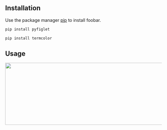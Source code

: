 ## Installation

Use the package manager [pip](https://pip.pypa.io/en/stable/) to install foobar.

```bash
pip install pyfiglet
```
```bash
pip install termcolor
```

## Usage

<center>
  <img src="https://www.linkpicture.com/q/scnnershot.png" width="700" height="200">
</center>
